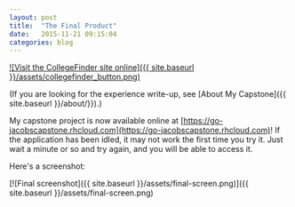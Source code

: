 ```yaml
---
layout: post
title:  "The Final Product"
date:   2015-11-21 09:15:04
categories: blog
---
```


[![Visit the CollegeFinder site online]({{ site.baseurl }}/assets/collegefinder_button.png)](https://go-jacobscapstone.rhcloud.com)

(If you are looking for the experience write-up, see [About My Capstone]({{ site.baseurl }}/about/}}).)

My capstone project is now available online at [https://go-jacobscapstone.rhcloud.com](https://go-jacobscapstone.rhcloud.com)! If the application has been idled, it may not work the first time you try it. Just wait a minute or so and try again, and you will be able to access it.

Here's a screenshot:

[![Final screenshot]({{ site.baseurl }}/assets/final-screen.png)]({{ site.baseurl }}/assets/final-screen.png)

